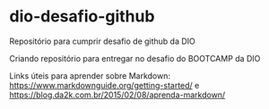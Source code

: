 # dio-desafio-github
Repositório para cumprir desafio de github da DIO 

Criando repositório para entregar no desafio do BOOTCAMP da DIO

Links úteis para aprender sobre Markdown: https://www.markdownguide.org/getting-started/ e https://blog.da2k.com.br/2015/02/08/aprenda-markdown/



